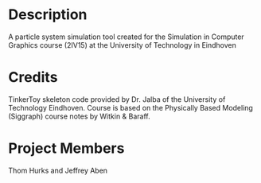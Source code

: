# Description
A particle system simulation tool created for the Simulation in Computer Graphics course (2IV15) at the University of Technology in Eindhoven

# Credits
TinkerToy skeleton code provided by Dr. Jalba of the University of Technology Eindhoven. Course is based on the Physically Based Modeling (Siggraph) course notes by Witkin & Baraff. 

# Project Members
Thom Hurks and Jeffrey Aben
